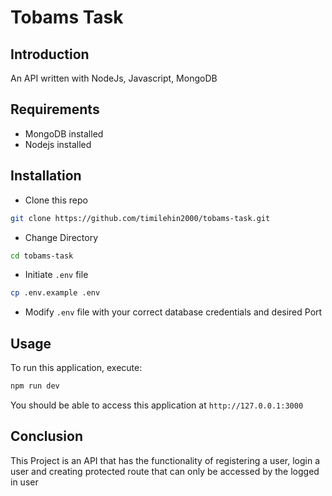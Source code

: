 # Tobams Task

## Introduction

An API written with NodeJs, Javascript, MongoDB

## Requirements

-   MongoDB installed
-   Nodejs installed

## Installation

-   Clone this repo

```bash
git clone https://github.com/timilehin2000/tobams-task.git
```

-   Change Directory

```bash
cd tobams-task
```

-   Initiate `.env` file

```bash
cp .env.example .env
```

-   Modify `.env` file with your correct database credentials and desired Port

## Usage

To run this application, execute:

```bash
npm run dev
```

You should be able to access this application at `http://127.0.0.1:3000`

## Conclusion

This Project is an API that has the functionality of registering a user, login a user and creating protected route that can only be accessed by the logged in user
